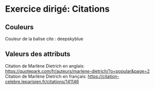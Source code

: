 # Exercice dirigé: Citations

## Couleurs
Couleur de la balise cite : deepskyblue

## Valeurs des attributs
Citation de Marlène Dietrich en anglais: https://quotepark.com/fr/auteurs/marlene-dietrich/?o=popular&page=2
Citation de Marlène Dietrich en français: https://citation-celebre.leparisien.fr/citations/141146